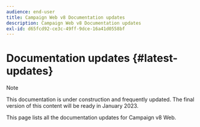 ```yaml
---
audience: end-user
title: Campaign Web v8 Documentation updates
description: Campaign Web v8 Documentation updates
exl-id: d65fcd92-ce3c-49ff-9dce-16a41d0558bf
---
```

# Documentation updates {#latest-updates}

>[!NOTE]
>
>This documentation is under construction and frequently updated. The final version of this content will be ready in January 2023.

This page lists all the documentation updates for Campaign v8 Web.
